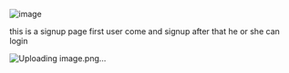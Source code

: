 ![image](https://github.com/karanbaghel/Todo/assets/96646893/0d506b4d-d50a-4246-90d1-b2b20553c911)

this is a signup page first user come and signup
after that he or she can login

![Uploading image.png…]()




